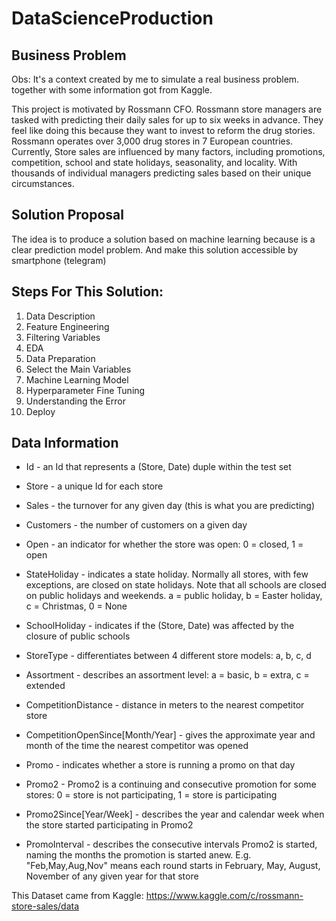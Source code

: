# DataScienceProduction

## Business Problem

Obs: It's a context created by me to simulate a real business problem. together with some information got from Kaggle.

This project is motivated by Rossmann CFO. Rossmann store managers are tasked with predicting their daily sales for up to six weeks in advance. They feel like doing this because they want to invest to reform the drug stories. Rossmann operates over 3,000 drug stores in 7 European countries. Currently,  Store sales are influenced by many factors, including promotions, competition, school and state holidays, seasonality, and locality. With thousands of individual managers predicting sales based on their unique circumstances.

## Solution Proposal

The idea is to produce a solution based on machine learning because is a clear prediction model problem. And make this solution accessible by smartphone (telegram)


## Steps For This Solution:

1. Data Description
2. Feature Engineering
3. Filtering Variables
4. EDA
5. Data Preparation
6. Select the Main Variables 
7. Machine Learning Model
8. Hyperparameter Fine Tuning
9. Understanding the Error
10. Deploy


## Data Information

- Id - an Id that represents a (Store, Date) duple within the test set

- Store - a unique Id for each store

- Sales - the turnover for any given day (this is what you are predicting)

- Customers - the number of customers on a given day

- Open - an indicator for whether the store was open: 0 = closed, 1 = open

- StateHoliday - indicates a state holiday. Normally all stores, with few exceptions, are closed on state holidays. Note that all schools are closed on public holidays and weekends. a = public holiday, b = Easter holiday, c = Christmas, 0 = None

- SchoolHoliday - indicates if the (Store, Date) was affected by the closure of public schools

- StoreType - differentiates between 4 different store models: a, b, c, d

- Assortment - describes an assortment level: a = basic, b = extra, c = extended

- CompetitionDistance - distance in meters to the nearest competitor store

- CompetitionOpenSince[Month/Year] - gives the approximate year and month of the time the nearest competitor was opened

- Promo - indicates whether a store is running a promo on that day

- Promo2 - Promo2 is a continuing and consecutive promotion for some stores: 0 = store is not participating, 1 = store is participating

- Promo2Since[Year/Week] - describes the year and calendar week when the store started participating in Promo2

- PromoInterval - describes the consecutive intervals Promo2 is started, naming the months the promotion is started anew. E.g. "Feb,May,Aug,Nov" means each round starts in February, May, August, November of any given year for that store

This Dataset came from Kaggle: https://www.kaggle.com/c/rossmann-store-sales/data